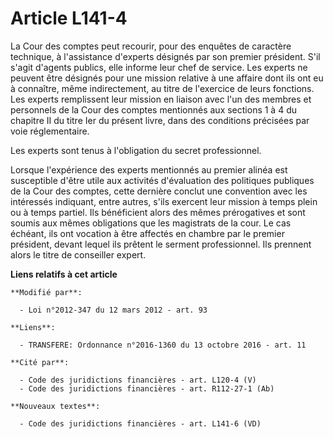 # Article L141-4

La Cour des comptes peut recourir, pour des enquêtes de caractère technique, à l'assistance d'experts désignés par son
premier président. S'il s'agit d'agents publics, elle informe leur chef de service. Les experts ne peuvent être désignés pour
une mission relative à une affaire dont ils ont eu à connaître, même indirectement, au titre de l'exercice de leurs
fonctions. Les experts remplissent leur mission en liaison avec l'un des membres et personnels de la Cour des comptes
mentionnés aux sections 1 à 4 du chapitre II du titre Ier du présent livre, dans des conditions précisées par voie
réglementaire. 

Les experts sont tenus à l'obligation du secret professionnel. 

Lorsque  l'expérience des experts mentionnés au premier alinéa est susceptible  d'être utile aux activités d'évaluation des
politiques publiques de la  Cour des comptes, cette dernière conclut une convention avec les  intéressés indiquant, entre
autres, s'ils exercent leur mission à temps  plein ou à temps partiel. Ils bénéficient alors des mêmes prérogatives  et sont
soumis aux mêmes obligations que les magistrats de la cour. Le  cas échéant, ils ont vocation à être affectés en chambre par
le premier  président, devant lequel ils prêtent le serment professionnel. Ils  prennent alors le titre de conseiller expert.

**Liens relatifs à cet article**

	**Modifié par**:

	  - Loi n°2012-347 du 12 mars 2012 - art. 93

	**Liens**:

	  - TRANSFERE: Ordonnance n°2016-1360 du 13 octobre 2016 - art. 11

	**Cité par**:

	  - Code des juridictions financières - art. L120-4 (V)
	  - Code des juridictions financières - art. R112-27-1 (Ab)

	**Nouveaux textes**:

	  - Code des juridictions financières - art. L141-6 (VD)

